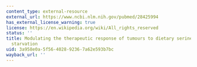 ```yaml
---
content_type: external-resource
external_url: https://www.ncbi.nlm.nih.gov/pubmed/28425994
has_external_license_warning: true
license: https://en.wikipedia.org/wiki/All_rights_reserved
status: ''
title: Modulating the therapeutic response of tumours to dietary serine and glycine
  starvation
uid: 3a958e0a-5f56-4028-9236-7a62e593b7bc
wayback_url: ''
---
```

